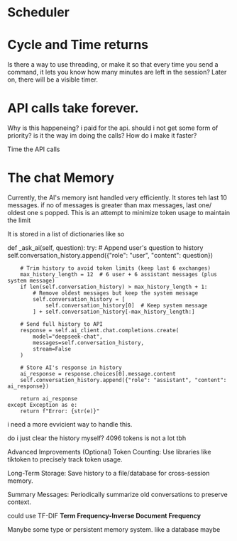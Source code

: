 # Scheduler

# Cycle and Time returns

Is there a way to use threading, or make it so that every time you 
send a command, it lets you know how many minutes are left in the session?
Later on, there will be a visible timer.

# API calls take forever. 
Why is this happeneing? i paid for the api. should i not get some 
form of priority?
is it the way im doing the calls?
How do i make it faster?

Time the API calls


# The chat Memory
Currently, the AI's memory isnt handled very efficiently. 
It stores teh last 10 messages. if no of messages is greater than 
max messages, last one/ oldest one s popped. 
This is an attempt to minimize token usage to maintain the limit 

It is stored in a list of dictionaries like so


def _ask_ai(self, question):
    try:
        # Append user's question to history
        self.conversation_history.append({"role": "user", "content": question})

        # Trim history to avoid token limits (keep last 6 exchanges)
        max_history_length = 12  # 6 user + 6 assistant messages (plus system message)
        if len(self.conversation_history) > max_history_length + 1:
            # Remove oldest messages but keep the system message
            self.conversation_history = [
                self.conversation_history[0]  # Keep system message
            ] + self.conversation_history[-max_history_length:]

        # Send full history to API
        response = self.ai_client.chat.completions.create(
            model="deepseek-chat",
            messages=self.conversation_history,
            stream=False
        )

        # Store AI's response in history
        ai_response = response.choices[0].message.content
        self.conversation_history.append({"role": "assistant", "content": ai_response})

        return ai_response
    except Exception as e:
        return f"Error: {str(e)}"



i need a more evvicient way to handle this.

do i just clear the history myself? 4096 tokens is not a lot tbh


Advanced Improvements (Optional)
Token Counting: Use libraries like tiktoken to precisely track token usage.

Long-Term Storage: Save history to a file/database for cross-session memory.

Summary Messages: Periodically summarize old conversations to preserve context.

could use TF-DIF
**Term Frequency-Inverse Document Frequency**


Manybe some type or persistent memory system. like a database maybe 
